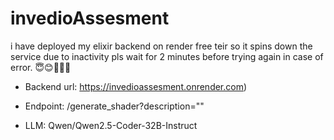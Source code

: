 # invedioAssesment

i have deployed my elixir backend on render free teir so it spins down the service due to inactivity pls wait for 2 minutes before trying again in case of error. 😇😊🙏🙏🤲

- Backend url: https://invedioassesment.onrender.com)
 
- Endpoint: /generate_shader?description="" 

- LLM: Qwen/Qwen2.5-Coder-32B-Instruct

